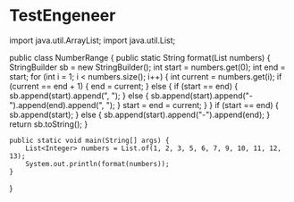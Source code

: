 # TestEngeneer
import java.util.ArrayList;
import java.util.List;

public class NumberRange {
    public static String format(List<Integer> numbers) {
        StringBuilder sb = new StringBuilder();
        int start = numbers.get(0);
        int end = start;
        for (int i = 1; i < numbers.size(); i++) {
            int current = numbers.get(i);
            if (current == end + 1) {
                end = current;
            } else {
                if (start == end) {
                    sb.append(start).append(", ");
                } else {
                    sb.append(start).append("-").append(end).append(", ");
                }
                start = end = current;
            }
        }
        if (start == end) {
            sb.append(start);
        } else {
            sb.append(start).append("-").append(end);
        }
        return sb.toString();
    }

    public static void main(String[] args) {
        List<Integer> numbers = List.of(1, 2, 3, 5, 6, 7, 9, 10, 11, 12, 13);
        System.out.println(format(numbers));
    }
}

